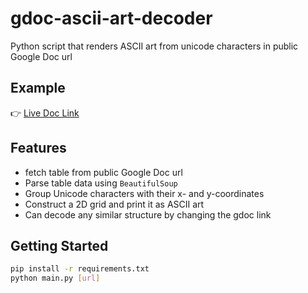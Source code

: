 # gdoc-ascii-art-decoder
 Python script that renders ASCII art from unicode characters in public Google Doc url

## Example

👉 [Live Doc Link](https://docs.google.com/document/d/e/2PACX-1vTg4yGC9sCz1szduFK3_ZHXPlq35e0AMiub-48oo93HRGB29pEehrdv9JBq-1hbypNckt7dCnf2ZvMn/pub)

## Features
- fetch table from public Google Doc url
- Parse table data using `BeautifulSoup`
- Group Unicode characters with their x- and y-coordinates
- Construct a 2D grid and print it as ASCII art
- Can decode any similar structure by changing the gdoc link

## Getting Started
```bash
pip install -r requirements.txt
python main.py [url]
